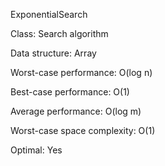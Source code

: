 ExponentialSearch

Class:	Search algorithm

Data structure:	Array

Worst-case performance:	O(log n)

Best-case performance:	O(1)

Average performance:	O(log m)

Worst-case space complexity:	O(1)

Optimal:	Yes

